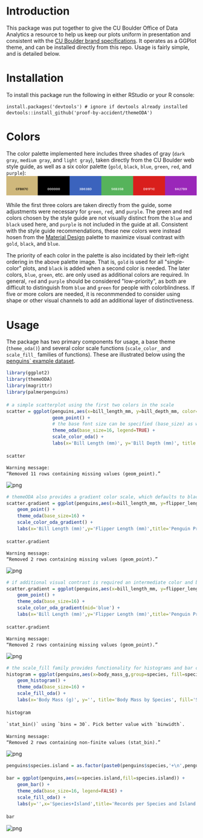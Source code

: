 # Introduction
This package was put together to give the CU Boulder Office of Data Analytics a resource to help us keep our plots uniform in presentation and consistent with the [CU Boulder brand specifications](https://styleguide.colorado.edu/colors.html). It operates as a GGPlot theme, and can be installed directly from this repo. Usage is fairly simple, and is detailed below.

# Installation
To install this package run the following in either RStudio or your R console:
```
install.packages('devtools') # ignore if devtools already installed
devtools::install_github('proof-by-accident/themeODA')
```

# Colors
The color palette implemented here includes three shades of gray (`dark gray`, `medium gray`, and `light gray`), taken directly from the CU Boulder web style guide, as well as a six color palette (`gold`, `black`, `blue`, `green`, `red`, and `purple`):
![palette](img/oda_pal.png)

While the first three colors are taken directly from the guide, some adjustments were necessary for `green`, `red`, and `purple`. The green and red colors chosen by the style guide are not visually distinct from the `blue` and `black` used here, and `purple` is not included in the guide at all. Consistent with the style guide recommendations, these new colors were instead hosen from the [Material Design](material.io) palette to maximize visual contrast with `gold`, `black`, and `blue`.

The priority of each color in the palette is also incidated by their left-right ordering in the above palette image. That is, `gold` is used for all "single-color" plots, and `black` is added when a second color is needed. The later colors, `blue`, `green`, etc. are only used as additional colors are required. In general, `red` and `purple` should be considered "low-priority", as both are difficult to distinguish from `blue` and `green` for people with colorblindness. If five or more colors are needed, it is reconmmended to consider using shape or other visual channels to add an additional layer of distinctiveness.

# Usage
The package has two primary components for usage, a base theme (`theme_oda()`) and several color scale functions (`scale_color_` and `scale_fill_` families of functions). These are illustrated below using the [penguins` example dataset](https://www.r-bloggers.com/2020/06/penguins-dataset-overview-iris-alternative-in-r/).


```R
library(ggplot2)
library(themeODA)
library(magrittr)
library(palmerpenguins)

# a simple scatterplot using the first two colors in the scale
scatter = ggplot(penguins,aes(x=bill_length_mm, y=bill_depth_mm, color=sex)) +
                 geom_point() +
                 # the base font size can be specified (base_size) as well as the presence of a legend
                 theme_oda(base_size=16, legend=TRUE) + 
                 scale_color_oda() +
                 labs(x='Bill Length (mm)', y='Bill Depth (mm)', title = 'Penguin Beak Dimensions',color='Sex')

scatter
```

    Warning message:
    “Removed 11 rows containing missing values (geom_point).”



![png](output_1_1.png)



```R
# themeODA also provides a gradient color scale, which defaults to black-gold
scatter.gradient = ggplot(penguins,aes(x=bill_length_mm, y=flipper_length_mm, color=body_mass_g)) +
    geom_point() + 
    theme_oda(base_size=16) +
    scale_color_oda_gradient() +
    labs(x='Bill Length (mm)',y='Flipper Length (mm)',title='Penguin Proportions', color='Body Mass (g)')

scatter.gradient
```

    Warning message:
    “Removed 2 rows containing missing values (geom_point).”



![png](output_2_1.png)



```R
# if additional visual contrast is required an intermediate color and be used
scatter.gradient = ggplot(penguins,aes(x=bill_length_mm, y=flipper_length_mm, color=body_mass_g)) +
    geom_point() + 
    theme_oda(base_size=16) +
    scale_color_oda_gradient(mid='blue') +
    labs(x='Bill Length (mm)',y='Flipper Length (mm)',title='Penguin Proportions', color='Body Mass (g)')

scatter.gradient
```

    Warning message:
    “Removed 2 rows containing missing values (geom_point).”



![png](output_3_1.png)



```R
# the scale_fill family provides functionality for histograms and bar charts
histogram = ggplot(penguins,aes(x=body_mass_g,group=species, fill=species)) + 
    geom_histogram() +
    theme_oda(base_size=16) +
    scale_fill_oda() +
    labs(x='Body Mass (g)', y='', title='Body Mass by Species', fill='Species')

histogram
```

    `stat_bin()` using `bins = 30`. Pick better value with `binwidth`.
    
    Warning message:
    “Removed 2 rows containing non-finite values (stat_bin).”



![png](output_4_1.png)



```R
penguins$species.island = as.factor(paste0(penguins$species,'+\n',penguins$island))

bar = ggplot(penguins,aes(x=species.island,fill=species.island)) +
    geom_bar() +
    theme_oda(base_size=16, legend=FALSE) +
    scale_fill_oda() +
    labs(y='',x='Species+Island',title='Records per Species and Island',fill='Species+Island')

bar
```


![png](output_5_0.png)

